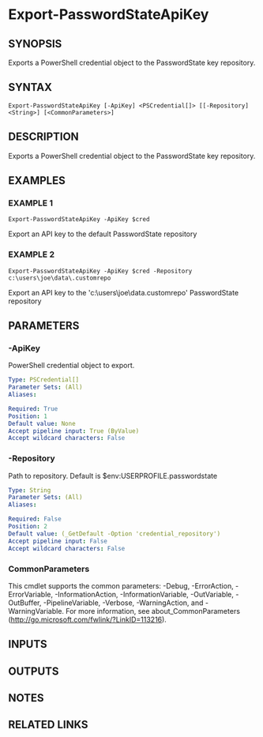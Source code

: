 ﻿---
external help file: PasswordState-help.xml
Module Name: PasswordState
online version:
schema: 2.0.0
---

# Export-PasswordStateApiKey

## SYNOPSIS
Exports a PowerShell credential object to the PasswordState key repository.

## SYNTAX

```
Export-PasswordStateApiKey [-ApiKey] <PSCredential[]> [[-Repository] <String>] [<CommonParameters>]
```

## DESCRIPTION
Exports a PowerShell credential object to the PasswordState key repository.

## EXAMPLES

### EXAMPLE 1
```
Export-PasswordStateApiKey -ApiKey $cred
```

Export an API key to the default PasswordState repository

### EXAMPLE 2
```
Export-PasswordStateApiKey -ApiKey $cred -Repository c:\users\joe\data\.customrepo
```

Export an API key to the 'c:\users\joe\data\.customrepo' PasswordState repository

## PARAMETERS

### -ApiKey
PowerShell credential object to export.

```yaml
Type: PSCredential[]
Parameter Sets: (All)
Aliases:

Required: True
Position: 1
Default value: None
Accept pipeline input: True (ByValue)
Accept wildcard characters: False
```

### -Repository
Path to repository.
Default is $env:USERPROFILE\.passwordstate

```yaml
Type: String
Parameter Sets: (All)
Aliases:

Required: False
Position: 2
Default value: (_GetDefault -Option 'credential_repository')
Accept pipeline input: False
Accept wildcard characters: False
```

### CommonParameters
This cmdlet supports the common parameters: -Debug, -ErrorAction, -ErrorVariable, -InformationAction, -InformationVariable, -OutVariable, -OutBuffer, -PipelineVariable, -Verbose, -WarningAction, and -WarningVariable. For more information, see about_CommonParameters (http://go.microsoft.com/fwlink/?LinkID=113216).

## INPUTS

## OUTPUTS

## NOTES

## RELATED LINKS

